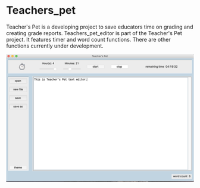 # Teachers_pet
Teacher's Pet is a developing project to save educators time on grading and creating grade reports.
Teachers_pet_editor is part of the Teacher's Pet project. It features timer and word count functions. 
There are other functions currently under development.

![layout of editor](screenshots/layout.png)

